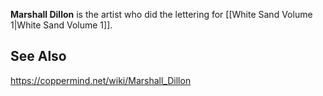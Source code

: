**Marshall Dillon** is the artist who did the lettering for [[White Sand Volume 1\|White Sand Volume 1]].

## See Also




https://coppermind.net/wiki/Marshall_Dillon